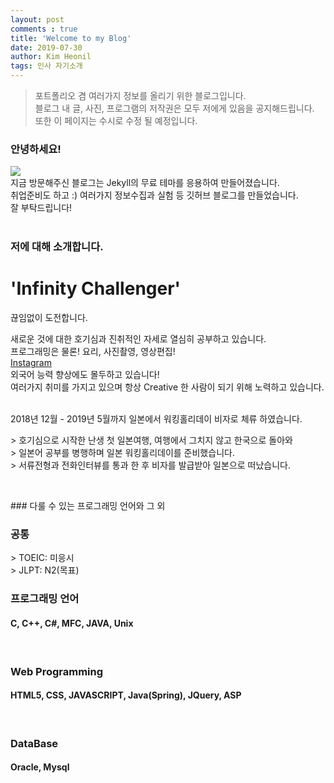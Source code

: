 ```yaml
---
layout: post
comments : true
title: 'Welcome to my Blog'
date: 2019-07-30
author: Kim Heonil
tags: 인사 자기소개
---
```


> 포트폴리오 겸 여러가지 정보를 올리기 위한 블로그입니다.<br>
> 블로그 내 글, 사진, 프로그램의 저작권은 모두 저에게 있음을 공지해드립니다.<br>
> 또한 이 페이지는 수시로 수정 될 예정입니다.<br>
<p></p>

### 안녕하세요!
<img src="https://data.silhouette-ac.com/data/thumbnails/b1/b11b05b7744c7335e752366d1dcd71c8_t.jpeg"><br>
지금 방문해주신 블로그는 Jekyll의 무료 테마를 응용하여 만들어졌습니다.<br>
취업준비도 하고 :) 여러가지 정보수집과 실험 등 깃허브 블로그를 만들었습니다.<br>
잘 부탁드립니다!
<br><br>

### 저에 대해 소개합니다.
<h1>'Infinity Challenger'</h1>
<p>끊임없이 도전합니다.</p>
새로운 것에 대한 호기심과 진취적인 자세로 열심히 공부하고 있습니다.<br>
프로그래밍은 물론! 요리, 사진촬영, 영상편집! <br>
<a href="https://www.instagram.com/he0nil" target="_blank">Instagram</a><br>
외국어 능력 향상에도 몰두하고 있습니다! <br>
여러가지 취미를 가지고 있으며 항상 Creative 한 사람이 되기 위해 노력하고 있습니다.<br>
<br>

<p>2018년 12월 - 2019년 5월까지 일본에서 워킹홀리데이 비자로 체류 하였습니다. </p>
> 호기심으로 시작한 난생 첫 일본여행, 여행에서 그치지 않고 한국으로 돌아와<br>
> 일본어 공부를 병행하며 일본 워킹홀리데이를 준비했습니다.<br>
> 서류전형과 전화인터뷰를 통과 한 후 비자를 발급받아 일본으로 떠났습니다.<br>
<p><br></p>
<!--
### Introduce My self
<iframe width="100%" height="385" src="https://www.youtube.com/embed/gJ3VoJblZ2w" frameborder="0" allow="accelerometer; autoplay; encrypted-media; gyroscope; picture-in-picture" allowfullscreen></iframe>
> 전공교양 중 멀티미디어 저작도구에 관한 과목 수강 시 제작한 자기소개 동영상입니다.
<p><br></p>
-->
### 다룰 수 있는 프로그래밍 언어와 그 외
<h3>공통</h3>
> TOEIC: 미응시 <br>
> JLPT: N2(목표)


<br>
<h3>프로그래밍 언어</h3>
<p><h4>C, C++, C#, MFC, JAVA, Unix </h4></p><br>

<h3>Web Programming</h3>
<p><h4>HTML5, CSS, JAVASCRIPT, Java(Spring), JQuery, ASP</h4></p><br>

<h3>DataBase</h3>
<p><h4>Oracle, Mysql</h4></p>

<br><br>
